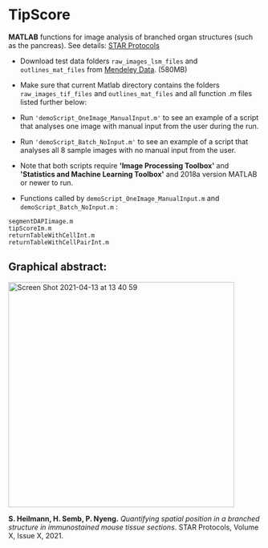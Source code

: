 # TipScore
**MATLAB** functions for image analysis of branched organ structures (such as the pancreas). See details: [STAR Protocols](https://docs.google.com/document/d/143IZt6-4IdLZK5zwaFn9D988-nppJYnUX7sv5Kt3IIc/edit)

- Download test data folders ``` raw_images_lsm_files ``` and ``` outlines_mat_files ``` from [Mendeley Data](https://data.mendeley.com/drafts/nr9cyyk265). (580MB) 

- Make sure that current Matlab directory contains the folders ``` raw_images_tif_files ``` and ``` outlines_mat_files ``` and all function .m files listed further below:

- Run ``` 'demoScript_OneImage_ManualInput.m' ``` to see an example of a script that analyses one image with manual input from the user during the run.

- Run ``` 'demoScript_Batch_NoInput.m' ``` to see an example of a script that analyses all 8 sample images with no manual input from the user.

- Note that both scripts require **'Image Processing Toolbox'** and **'Statistics and Machine Learning Toolbox'** and 2018a version MATLAB or newer to run.

- Functions called by ``` demoScript_OneImage_ManualInput.m ``` and  ``` demoScript_Batch_NoInput.m ``` :

```
segmentDAPIimage.m
tipScoreIm.m
returnTableWithCellInt.m
returnTableWithCellPairInt.m
```


## Graphical abstract: 

<img width="450" alt="Screen Shot 2021-04-13 at 13 40 59" src="https://user-images.githubusercontent.com/11952601/114546969-164dfa00-9c5e-11eb-9051-7f91bb9edbd6.png">

**S. Heilmann, H. Semb, P. Nyeng.** *Quantifying spatial position in a branched structure in immunostained mouse tissue sections*. STAR Protocols, Volume X, Issue X, 2021.
